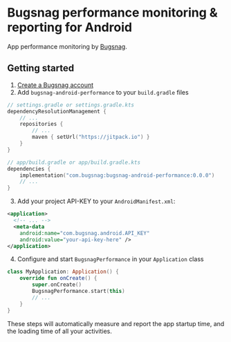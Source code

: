 # Bugsnag performance monitoring & reporting for Android

App performance monitoring by [Bugsnag](https://www.bugsnag.com).

## Getting started
1. [Create a Bugsnag account](https://www.bugsnag.com)
2. Add `bugsnag-android-performance` to your `build.gradle` files
```kotlin
// settings.gradle or settings.gradle.kts
dependencyResolutionManagement {
    // ...
    repositories {
        // ...
        maven { setUrl("https://jitpack.io") }
    }
}

// app/build.gradle or app/build.gradle.kts
dependencies {
    implementation("com.bugsnag:bugsnag-android-performance:0.0.0")
    // ...
}
```
3. Add your project API-KEY to your `AndroidManifest.xml`:
```xml
<application>
  <!-- ... -->
  <meta-data
    android:name="com.bugsnag.android.API_KEY"
    android:value="your-api-key-here" />
</application>
```
4. Configure and start `BugsnagPerformance` in your `Application` class
```kotlin
class MyApplication: Application() {
    override fun onCreate() {
        super.onCreate()
        BugsnagPerformance.start(this)
        // ...
    }
}
```

These steps will automatically measure and report the app startup time, and the loading time of all your activities.  